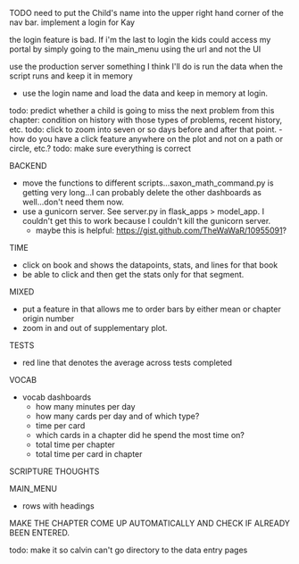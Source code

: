 

TODO
need to put the Child's name into the upper right hand corner of the nav bar.
implement a login for Kay

the login feature is bad. If i'm the last to login the kids could access my portal by simply going to the main_menu using the url and not the UI

use the production server
something I think I'll do is run the data when the script runs and keep it in memory
* use the login name and load the data and keep in memory at login.

todo: predict whether a child is going to miss the next problem from this chapter: condition on history with those types of problems, recent history, etc.
todo: click to zoom into seven or so days before and after that point.
-how do you have a click feature anywhere on the plot and not on a path or circle, etc.?
todo: make sure everything is correct

BACKEND
* move the functions to different scripts...saxon_math_command.py is getting very long...I can probably delete the other dashboards as well...don't need them now.
* use a gunicorn server. See server.py in flask_apps > model_app. I couldn't get this to work because I couldn't kill the gunicorn server. 
    * maybe this is helpful: https://gist.github.com/TheWaWaR/10955091?

TIME
* click on book and shows the datapoints, stats, and lines for that book
* be able to click and then get the stats only for that segment.

MIXED
* put a feature in that allows me to order bars by either mean or chapter origin number
* zoom in and out of supplementary plot.

TESTS
* red line that denotes the average across tests completed

VOCAB
* vocab dashboards
    * how many minutes per day
    * how many cards per day and of which type?
    * time per card
    * which cards in a chapter did he spend the most time on?
    * total time per chapter
    * total time per card in chapter

SCRIPTURE THOUGHTS

MAIN_MENU
* rows with headings



MAKE THE CHAPTER COME UP AUTOMATICALLY AND CHECK IF ALREADY BEEN ENTERED.




todo: make it so calvin can't go directory to the data entry pages
